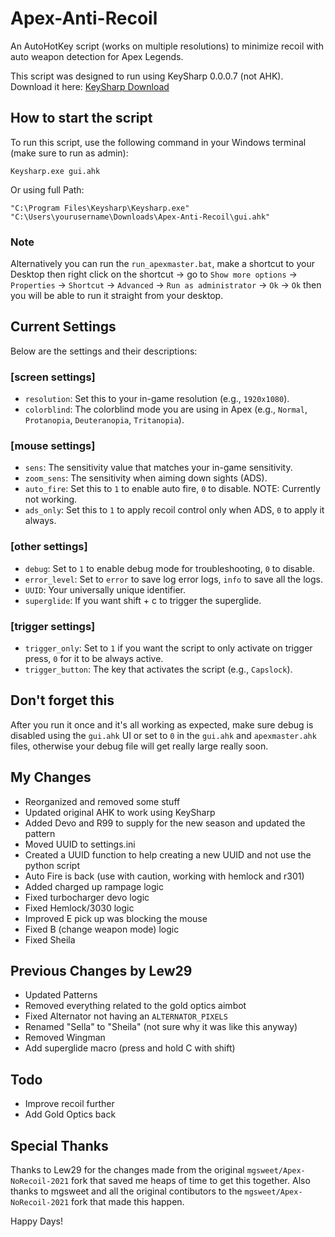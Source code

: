 
# Apex-Anti-Recoil

An AutoHotKey script (works on multiple resolutions) to minimize recoil with auto weapon detection for Apex Legends.

This script was designed to run using KeySharp 0.0.0.7 (not AHK). Download it here: [KeySharp Download](https://bitbucket.org/mfeemster/keysharp/downloads/)

## How to start the script

To run this script, use the following command in your Windows terminal (make sure to run as admin):

```
Keysharp.exe gui.ahk
```

Or using full Path:

```
"C:\Program Files\Keysharp\Keysharp.exe" "C:\Users\yourusername\Downloads\Apex-Anti-Recoil\gui.ahk"
```

### Note

Alternatively you can run the `run_apexmaster.bat`, make a shortcut to your Desktop then right click on the shortcut -> go to `Show more options` -> `Properties` -> `Shortcut` -> `Advanced` -> `Run as administrator` -> `Ok` -> `Ok` then you will be able to run it straight from your desktop.

## Current Settings

Below are the settings and their descriptions:

### [screen settings]
- `resolution`: Set this to your in-game resolution (e.g., `1920x1080`).
- `colorblind`: The colorblind mode you are using in Apex (e.g., `Normal`, `Protanopia`, `Deuteranopia`, `Tritanopia`).

### [mouse settings]
- `sens`: The sensitivity value that matches your in-game sensitivity.
- `zoom_sens`: The sensitivity when aiming down sights (ADS).
- `auto_fire`: Set this to `1` to enable auto fire, `0` to disable. NOTE: Currently not working.
- `ads_only`: Set this to `1` to apply recoil control only when ADS, `0` to apply it always.

### [other settings]
- `debug`: Set to `1` to enable debug mode for troubleshooting, `0` to disable.
- `error_level`: Set to `error` to save log error logs, `info` to save all the logs.
- `UUID`: Your universally unique identifier.
- `superglide`: If you want shift + c to trigger the superglide.

### [trigger settings]
- `trigger_only`: Set to `1` if you want the script to only activate on trigger press, `0` for it to be always active.
- `trigger_button`: The key that activates the script (e.g., `Capslock`).

## Don't forget this

After you run it once and it's all working as expected, make sure debug is disabled using the `gui.ahk` UI or set to `0` in the `gui.ahk` and `apexmaster.ahk` files, otherwise your debug file will get really large really soon.

## My Changes

- Reorganized and removed some stuff
- Updated original AHK to work using KeySharp
- Added Devo and R99 to supply for the new season and updated the pattern
- Moved UUID to settings.ini
- Created a UUID function to help creating a new UUID and not use the python script
- Auto Fire is back (use with caution, working with hemlock and r301)
- Added charged up rampage logic
- Fixed turbocharger devo logic
- Fixed Hemlock/3030 logic
- Improved E pick up was blocking the mouse
- Fixed B (change weapon mode) logic
- Fixed Sheila

## Previous Changes by Lew29

- Updated Patterns
- Removed everything related to the gold optics aimbot
- Fixed Alternator not having an `ALTERNATOR_PIXELS`
- Renamed "Sella" to "Sheila" (not sure why it was like this anyway)
- Removed Wingman
- Add superglide macro (press and hold C with shift)

## Todo

- Improve recoil further
- Add Gold Optics back

## Special Thanks

Thanks to Lew29 for the changes made from the original `mgsweet/Apex-NoRecoil-2021` fork that saved me heaps of time to get this together.
Also thanks to mgsweet and all the original contibutors to the `mgsweet/Apex-NoRecoil-2021` fork that made this happen.

Happy Days!